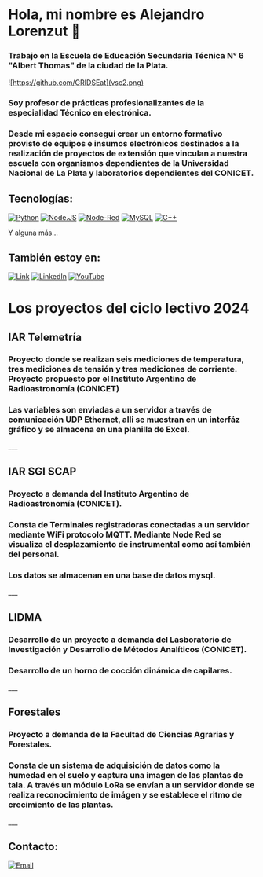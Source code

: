 #  Hola, mi nombre es Alejandro Lorenzut 👋
### Trabajo en la Escuela de Educación Secundaria Técnica N° 6 "Albert Thomas" de la ciudad de la Plata.

![https://github.com/GRIDSEat](vsc2.png)

### Soy profesor de prácticas profesionalizantes de la especialidad Técnico en electrónica.
### Desde mi espacio conseguí crear un entorno formativo provisto de equipos e insumos electrónicos destinados a la realización de proyectos de extensión que vinculan a nuestra escuela con organismos dependientes de la Universidad Nacional de La Plata y laboratorios dependientes del CONICET.

## Tecnologías:
[![Python](https://img.shields.io/badge/Python-yellow?style=for-the-badge&logo=python&logoColor=white&labelColor=101010)]()
[![Node.JS](https://img.shields.io/badge/Node.JS-339933?style=for-the-badge&logo=node.js&logoColor=white&labelColor=101010)]()
[![Node-Red](https://img.shields.io/badge/NodeRed-pink?style=for-the-badge&logo=nodeRed&logoColor=white&labelColor=110010)]()
[![MySQL](https://img.shields.io/badge/MySQL-4479A1?style=for-the-badge&logo=mysql&logoColor=white&labelColor=101010)]()
[![C++](https://img.shields.io/badge/C++-orange?style=for-the-badge&logo=C&logoColor=white&labelColor=101010)]()

Y alguna más...
## También estoy en:
[![Link](https://img.shields.io/badge/Link-Albert_Thomas.com-39E09B?style=for-the-badge&logo=Linktree&logoColor=white&labelColor=101010)](https://eest6albertthomas.com/gridse/)
[![LinkedIn](https://img.shields.io/badge/LinkedIn-Alejandro_Lorenzut-0077B5?style=for-the-badge&logo=linkedin&logoColor=white&labelColor=101010)](https://www.linkedin.com/in/alejandro-lorenzut-aa6792235/)
[![YouTube](https://img.shields.io/badge/YouTube-Alejandro_Lorenzut-red?style=for-the-badge&logo=YouTube&logoColor=white&labelColor=101011)](https://www.youtube.com/channel/UCNZZi0WVVZqcLtZGl-sIWFw)

# Los proyectos del ciclo lectivo 2024

## IAR Telemetría

### Proyecto donde se realizan seis mediciones de temperatura, tres mediciones de tensión y tres mediciones de corriente. Proyecto propuesto por el Instituto Argentino de Radioastronomía (CONICET)
### Las variables son enviadas a un servidor a través de comunicación UDP Ethernet, alli se muestran en un interfáz gráfico y se almacena en una planilla de Excel.
<p>
___
</p>


## IAR SGI SCAP
### Proyecto a demanda del Instituto Argentino de Radioastronomía (CONICET).
### Consta de Terminales registradoras conectadas a un servidor mediante WiFi protocolo MQTT. Mediante Node Red se visualiza el desplazamiento de instrumental como así también del personal. 
### Los datos se almacenan en una base de datos mysql.
<p>
___
</p>


## LIDMA
### Desarrollo de un proyecto a demanda del Lasboratorio de Investigación y Desarrollo de Métodos Analíticos  (CONICET).
### Desarrollo de un horno de cocción dinámica de capilares.
<p>
___
</p>


## Forestales
### Proyecto a demanda de la Facultad de Ciencias Agrarias y Forestales. 
### Consta de un sistema de adquisición de datos como la humedad en el suelo y captura una imagen de las plantas de tala. A través un módulo LoRa se envían a un servidor donde se realiza reconocimiento de imágen y se establece el ritmo de crecimiento de las plantas.
<p>
___
</p>

## Contacto:

[![Email](https://img.shields.io/badge/alelorenzut@hotmail.com-email_personal_-D14836?style=for-the-badge&logo=gmail&logoColor=white&labelColor=101010)](mailto:alelorenzut@hotmail.com)


